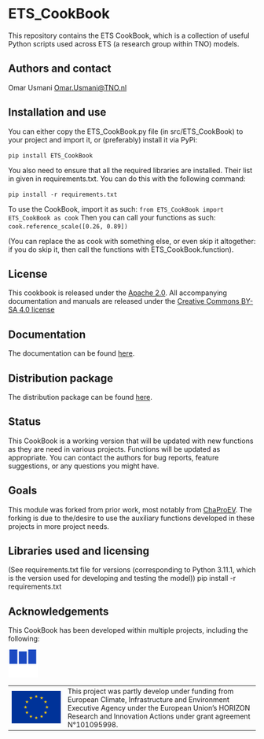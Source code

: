 # **ETS_CookBook**


This repository contains the ETS CookBook, which is a collection of useful
Python scripts used across ETS (a research group within TNO) models.


## Authors and contact
Omar Usmani [Omar.Usmani@TNO.nl](mailto:Omar.Usmani@TNO.nl)


## Installation and use
You can either copy the ETS_CookBook.py file (in src/ETS_CookBook) to your
project and import it, or (preferably) install it via PyPi:

``
pip install ETS_CookBook
``

You also need to ensure that all the required libraries are installed. Their
list in given in requirements.txt.
You can do this with the following command:

``
pip install -r requirements.txt
``

To use the CookBook, import it as such:
``
from ETS_CookBook import ETS_CookBook as cook
``
Then you can call your functions as such:
``
cook.reference_scale([0.26, 0.89])
``

(You can replace the as cook with something else, or even skip it altogether:
if you do skip it, then call the functions with ETS_CookBook.function).



## License

This cookbook is released under the [Apache 2.0](https://www.apache.org/licenses/LICENSE-2.0).
All accompanying documentation and manuals are released under the 
[Creative Commons BY-SA 4.0 license](https://creativecommons.org/licenses/by-sa/4.0/deed.en)


## Documentation
The documentation can be found [here](https://tno.github.io/ETS_CookBook/).

## Distribution package
The distribution package can be found [here](https://pypi.org/project/ETS-CookBook/).


## Status
This CookBook is a working version that will be updated with new functions
as they are need in various projects.
Functions will be updated as appropriate.
You can contact the authors for bug reports, feature suggestions,
or any questions you might have.



## Goals 
This module was forked from prior work,
most notably from [ChaProEV](https://github.com/TNO/ChaProEV).
The forking is due to the/desire to use the auxiliary functions developed
in these projects in more project needs. 


## Libraries used and licensing
(See requirements.txt file for versions (corresponding to Python 3.11.1, which
is the version used for developing and testing the model))
pip install -r requirements.txt

## Acknowledgements
This CookBook has been developed within multiple projects,
including the following:


<table width=500px frame="none">
<tr>
<td valign="middle" width=100px>
<img src=eu-emblem-low-res.jpg alt="EU emblem" width=100%></td>
<img src=MOPO_logo_main.svg width = 12%>
<td valign="middle">This project was partly develop under funding from 
European Climate, 
Infrastructure and Environment Executive Agency under the European Union’s 
HORIZON Research and Innovation Actions under grant agreement N°101095998.</td>
<tr>
</table>


